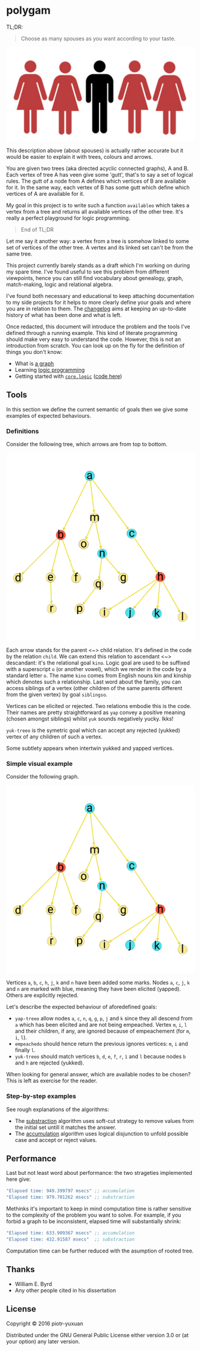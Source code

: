 # polygam

TL;DR:

> Choose as many spouses as you want according to your taste.

![polygyny](img/polygyny.jpeg)

This description above (about spouses) is actually rather accurate but it would
be easier to explain it with trees, colours and arrows.

You are given two trees (aka directed acyclic connected graphs), A and B. Each
vertex of tree A has veen give some 'gutt', that's to say a set of logical
rules. The gutt of a node from A defines which vertices of B are available for
it. In the same way, each vertex of B has some gutt which define which vertices
of A are available for it.

My goal in this project is to write such a function `availableo` which takes a
vertex from a tree and returns all available vertices of the other tree. It's
really a perfect playground for logic programming.

> End of TL;DR

Let me say it another way: a vertex from a tree is somehow linked to some set of
vertices of the other tree. A vertex and its linked set can't be from the same
tree.

This project currently barely stands as a draft which I'm working on during my
spare time. I've found useful to see this problem from different viewpoints,
hence you can still find vocabulary about genealogy, graph, match-making, logic
and relational algebra.

I've found both necessary and educational to keep attaching documentation to my
side projects for it helps to more clearly define your goals and where you are
in relation to them. The [changelog](CHANGELOG.org) aims at keeping an
up-to-date history of what has been done and what is left.

Once redacted, this document will introduce the problem and the tools I've
defined through a running example. This kind of literate programming should make
very easy to understand the code. However, this is not an introduction from
scratch. You can look up on the fly for the definition of things you don't know:

* What is [a graph](https://en.wikipedia.org/wiki/Graph_(discrete_mathematics))
* Learning [logic programming](https://mitpress.mit.edu/books/reasoned-schemer)
* Getting started with
  [`core.logic`](https://github.com/swannodette/logic-tutorial)
  ([code here](https://github.com/clojure/core.logic))

## Tools

In this section we define the current semantic of goals then we give some
examples of expected behaviours.

### Definitions

Consider the following tree, which arrows are from top to bottom.

![graph](./img/graph-sample.png)

Each arrow stands for the parent <~> child relation. It's defined in the code by
the relation `child`. We can extend this relation to ascendant <~> descandant:
it's the relational goal `kino`. Logic goal are used to be suffixed with a
superscript `o` (or another vowel), which we render in the code by a standard
letter `o`. The name `kino` comes from English nouns kin and kinship which
denotes such a relationship. Last word about the family, you can access siblings
of a vertex (other children of the same parents different from the given vertex)
by goal `siblingso`.

Vertices can be elicited or rejected. Two relations embodie this is the code.
Their names are pretty straightforward as `yap` convey a positive meaning
(chosen amongst siblings) whilst `yuk` sounds negatively yucky. Ikks!

`yuk-treeo` is the symetric goal which can accept any rejected (yukked) vertex
of any children of such a vertex.

Some subtlety appears when intertwin yukked and yapped vertices.

### Simple visual example

Consider the following graph.

![graph](./img/graph-sample.png)

Vertices `a`, `b`, `c`, `h`, `j`, `k` and `n` have been added some marks. Nodes
`a`, `c`, `j`, `k` and `n` are marked with blue, meaning they have been elicited
(yapped). Others are explicitly rejected.

Let's describe the expected behaviour of aforedefined goals:

 * `yap-treeo` allow nodes `a`, `c`, `n`, `q`, `g`, `p`, `j` and `k` since they
   all descend from `a` which has been elicited and are not being empeached.
   Vertex `m`, `i`, `l` and their children, if any, are ignored because of
   empeachement (for `m`, `i`, `l`).
 * `empeachedo` should hence return the previous ignores vertices: `m`, `i` and
   finally `l`.
 * `yuk-treeo` should match vertices `b`, `d`, `e`, `f`, `r`, `ì` and `l`
   because nodes `b` and `h` are rejected (yukked).

When looking for general answer, which are available nodes to be chosen? This is
left as exercise for the reader.


### Step-by-step examples

See rough explanations of the algorithms:

* The [substraction](./doc/substraction.md) algorithm uses soft-cut strategy to
  remove values from the initial set untill it matches the answer.
* The [accumulation](./doc/accumulation.md) algorithm uses logical disjunction
  to unfold possible case and accept or reject values.

## Performance

Last but not least word about performance: the two strageties implemented here give:

``` Clojure
"Elapsed time: 949.399797 msecs" ;; accumulation
"Elapsed time: 979.701262 msecs" ;; substraction
```

Methinks it's important to keep in mind computation time is rather sensitive to
the complexity of the problem you want to solve. For example, if you forbid a
graph to be inconsistent, elapsed time will substantially shrink:

``` Clojure
"Elapsed time: 633.909367 msecs" ;; accumulation
"Elapsed time: 432.91587 msecs"  ;; substraction
``` 

Computation time can be further reduced with the asumption of rooted tree.

## Thanks

* William E. Byrd
* Any other people cited in his dissertation

## License

Copyright © 2016 piotr-yuxuan

Distributed under the GNU General Public License either version 3.0 or (at your
option) any later version.

